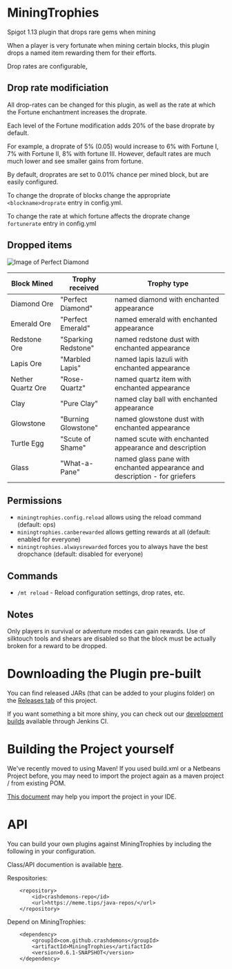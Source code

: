 # MiningTrophies
Spigot 1.13 plugin that drops rare gems when mining

When a player is very fortunate when mining certain blocks, this plugin drops a named item rewarding them for their efforts.

Drop rates are configurable, 

## Drop rate modificiation
All drop-rates can be changed for this plugin, as well as the rate at which the Fortune enchantment increases the droprate.

Each level of the Fortune modification adds 20% of the base droprate by default. 

For example, a droprate of 5% (0.05) would increase to 6% with Fortune I, 7% with Fortune II, 8% with fortune III. However, default rates are much much lower and see smaller gains from fortune.

By default, droprates are set to 0.01% chance per mined block, but are easily configured.

To change the droprate of blocks change the appropriate `<blockname>droprate` entry in config.yml.

To change the rate at which fortune affects the droprate change `fortunerate` entry in config.yml

## Dropped items
![Image of Perfect Diamond](https://i.imgur.com/p7SmE0E.png)

Block Mined | Trophy received | Trophy type
------------- | ------------- | -------------
Diamond Ore | "Perfect Diamond" | named diamond with enchanted appearance
Emerald Ore | "Perfect Emerald" | named emerald with enchanted appearance
Redstone Ore | "Sparking Redstone" | named redstone dust with enchanted appearance
Lapis Ore | "Marbled Lapis" | named lapis lazuli with enchanted appearance
Nether Quartz Ore | "Rose-Quartz" | named quartz item with enchanted appearance
Clay | "Pure Clay" | named clay ball with enchanted appearance
Glowstone | "Burning Glowstone" | named glowstone dust with enchanted appearance
Turtle Egg | "Scute of Shame" | named scute with enchanted appearance and description
Glass | "What-a-Pane" | named glass pane with enchanted appearance and description - for griefers

## Permissions
 * `miningtrophies.config.reload` allows using the reload command (default: ops)
 * `miningtrophies.canberewarded` allows getting rewards at all (default: enabled for everyone)
 * `miningtrophies.alwaysrewarded` forces you to always have the best dropchance (default: disabled for everyone)

## Commands
 * `/mt reload` - Reload configuration settings, drop rates, etc.

## Notes
Only players in survival or adventure modes can gain rewards.
Use of silktouch tools and shears are disabled so that the block must be actually broken for a reward to be dropped.




# Downloading the Plugin pre-built
You can find released JARs (that can be added to your plugins folder) on the [Releases tab](https://github.com/crashdemons/MiningTrophies/releases) of this project.

If you want something a bit more shiny, you can check out our [development builds](https://ci.meme.tips/job/MiningTrophies/) available through Jenkins CI.

# Building the Project yourself
We've recently moved to using Maven! If you used build.xml or a Netbeans Project before, you may need to import the project again as a maven project / from existing POM.

[This document](https://github.com/crashdemons/Notes/blob/master/Importing_Maven_Projects.md) may help you import the project in your IDE.

# API

You can build your own plugins against MiningTrophies by including the following in your configuration.

Class/API documention is available [here](https://crashdemons.github.io/MiningTrophies/).

Respositories:

        <repository>
            <id>crashdemons-repo</id>
            <url>https://meme.tips/java-repos/</url>
        </repository>
        
Depend on MiningTrophies:

        <dependency>
            <groupId>com.github.crashdemons</groupId>
            <artifactId>MiningTrophies</artifactId>
            <version>0.6.1-SNAPSHOT</version>
        </dependency>
